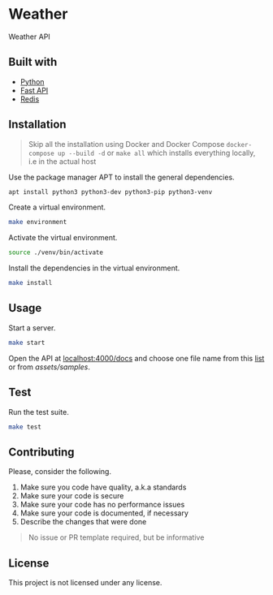 # Weather

Weather API

## Built with

- [Python](https://www.python.org/)
- [Fast API](https://fastapi.tiangolo.com/)
- [Redis](https://redis.io/)

## Installation

> Skip all the installation using Docker and Docker Compose `docker-compose up --build -d` or `make all` which installs everything locally, i.e in the actual host

Use the package manager APT to install the general dependencies.

```sh
apt install python3 python3-dev python3-pip python3-venv
```

Create a virtual environment.

```sh
make environment
```

Activate the virtual environment.

```sh
source ./venv/bin/activate
```

Install the dependencies in the virtual environment.

```sh
make install
```

## Usage

Start a server.

```sh
make start
```

Open the API at [localhost:4000/docs](http://localhost:4000/docs) and choose one file name from this [list](https://tgftp.nws.noaa.gov/data/observations/metar/decoded) or from *assets/samples*.

## Test

Run the test suite.

```sh
make test
```

## Contributing

Please, consider the following.

1. Make sure you code have quality, a.k.a standards
2. Make sure your code is secure
3. Make sure your code has no performance issues
4. Make sure your code is documented, if necessary
5. Describe the changes that were done

> No issue or PR template required, but be informative

## License

This project is not licensed under any license.
